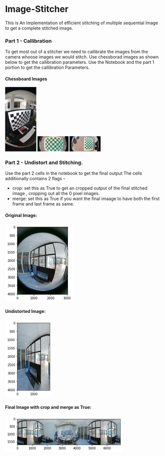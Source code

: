 # Image-Stitcher
This is An Implementation of efficient stitching of multiple sequential Image to get a complete stitched image.

### Part 1 - Callibration 

To get most out of a stitcher we need to callibrate the images from the camera whoose images we would stitch. 
Use chessborad images as shown below to get the callibration parameters.
Use the Notebook and the part 1 portion to get the callibration Parameters.

#### Chessboard Images
<img src="https://github.com/DRIP-AI-RESEARCH-JUNIOR/Image-Stitcher/blob/master/cal1.jpg" height="20%" width="20%">
<img src="https://github.com/DRIP-AI-RESEARCH-JUNIOR/Image-Stitcher/blob/master/cal2.jpg"  height="20%" width="20%">
<img src="https://github.com/DRIP-AI-RESEARCH-JUNIOR/Image-Stitcher/blob/master/cal3.jpg"  height="20%" width="20%">

### Part 2 - Undistort and Stitching.
Use the part 2 cells in the notebook to get the final output
The cells additionally contains 2 flags -
 - crop: set this as True to get an cropped output of the final stitched image , cropping out all the 0 pixel images.
 - merge: set this as True if you want the final imaage to have both the first frame and last frame as same.
#### Original Image:
![alt text](https://github.com/DRIP-AI-RESEARCH-JUNIOR/Image-Stitcher/blob/master/Original.png?raw=true)
#### Undistorted Image:
![alt text](https://github.com/DRIP-AI-RESEARCH-JUNIOR/Image-Stitcher/blob/master/Undistort.png?raw=true)
#### Final Image with crop and merge as True:
![alt text](https://github.com/DRIP-AI-RESEARCH-JUNIOR/Image-Stitcher/blob/master/final.png?raw=true)
